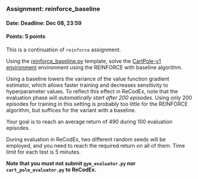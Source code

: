 ### Assignment: reinforce_baseline
#### Date: Deadline: Dec 08, 23:59
#### Points: 5 points

This is a continuation of `reinforce` assignment.

Using the [reinforce_baseline.py](https://github.com/ufal/npfl122/tree/master/labs/07/reinforce_baseline.py)
template, solve the [CartPole-v1 environment](https://gym.openai.com/envs/CartPole-v1)
environment using the REINFORCE with baseline algorithm.

Using a baseline lowers the variance of the value function gradient estimator,
which allows faster training and decreases sensitivity to hyperparameter values.
To reflect this effect in ReCodEx, note that the evaluation phase will
_automatically start after 200 episodes_. Using only 200 episodes for training
in this setting is probably too little for the REINFORCE algorithm, but
suffices for the variant with a baseline.

Your goal is to reach an average return of 490 during 100 evaluation episodes.

During evaluation in ReCodEx, two different random seeds will be employed, and
you need to reach the required return on all of them. Time limit for each test
is 5 minutes.

**Note that you must not submit `gym_evaluator.py` nor `cart_pole_evaluator.py` to ReCodEx.**
